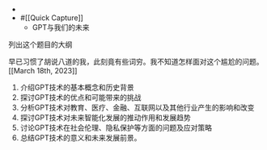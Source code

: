 - 
- #[[Quick Capture]]
    - GPT与我们的未来

列出这个题目的大纲

早已习惯了胡说八道的我，此刻竟有些词穷。我不知道怎样面对这个尴尬的问题。
[[March 18th, 2023]]

<!-- block assistant -->
1. 介绍GPT技术的基本概念和历史背景
2. 探讨GPT技术的优点和可能带来的挑战
3. 分析GPT技术对教育、医疗、金融、互联网以及其他行业产生的影响和改变
4. 探讨GPT技术对未来智能化发展的推动作用和发展趋势
5. 讨论GPT技术在社会伦理、隐私保护等方面的问题及应对策略
6. 总结GPT技术的意义和未来发展前景。
<!-- endblock -->


